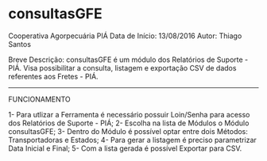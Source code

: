 # consultasGFE

Cooperativa Agorpecuária PIÁ
Data de Início: 13/08/2016
Autor: Thiago Santos

Breve Descrição: consultasGFE é um módulo dos Relatórios de Suporte - PIÁ. Visa possibilitar a consulta, listagem e exportação CSV de dados referentes aos Fretes - PIÁ.

-----------------------------------------------------------------------------

FUNCIONAMENTO

1- Para utlizar a Ferramenta é necessário possuir Loin/Senha para acesso dos Relatórios de Suporte - PIÁ;
2- Escolha na lista de Módulos o Módulo consultasGFE;
3- Dentro do Módulo é possível optar entre dois Métodos: Transportadoras e Estados;
4- Para gerar a listagem é preciso parametrizar Data Inicial e Final;
5- Com a lista gerada é possível Exportar para CSV.
